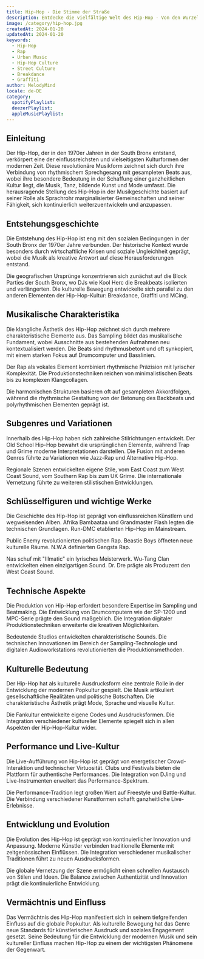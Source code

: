 ```yaml
---
title: Hip-Hop - Die Stimme der Straße
description: Entdecke die vielfältige Welt des Hip-Hop - Von den Wurzeln bis zur globalen Kulturrevolution
image: /category/hip-hop.jpg
createdAt: 2024-01-20
updatedAt: 2024-01-20
keywords:
  - Hip-Hop
  - Rap
  - Urban Music
  - Hip-Hop Culture
  - Street Culture
  - Breakdance
  - Graffiti
author: MelodyMind
locale: de-DE
category:
  spotifyPlaylist: 
  deezerPlaylist: 
  appleMusicPlaylist: 
---
```


## Einleitung

Der Hip-Hop, der in den 1970er Jahren in der South Bronx entstand, verkörpert eine der einflussreichsten und vielseitigsten Kulturformen der modernen Zeit. Diese revolutionäre Musikform zeichnet sich durch ihre Verbindung von rhythmischem Sprechgesang mit gesampleten Beats aus, wobei ihre besondere Bedeutung in der Schaffung einer ganzheitlichen Kultur liegt, die Musik, Tanz, bildende Kunst und Mode umfasst. Die herausragende Stellung des Hip-Hop in der Musikgeschichte basiert auf seiner Rolle als Sprachrohr marginalisierter Gemeinschaften und seiner Fähigkeit, sich kontinuierlich weiterzuentwickeln und anzupassen.

## Entstehungsgeschichte

Die Entstehung des Hip-Hop ist eng mit den sozialen Bedingungen in der South Bronx der 1970er Jahre verbunden. Der historische Kontext wurde besonders durch wirtschaftliche Krisen und soziale Ungleichheit geprägt, wobei die Musik als kreative Antwort auf diese Herausforderungen entstand.

Die geografischen Ursprünge konzentrieren sich zunächst auf die Block Parties der South Bronx, wo DJs wie Kool Herc die Breakbeats isolierten und verlängerten. Die kulturelle Bewegung entwickelte sich parallel zu den anderen Elementen der Hip-Hop-Kultur: Breakdance, Graffiti und MCing.

## Musikalische Charakteristika

Die klangliche Ästhetik des Hip-Hop zeichnet sich durch mehrere charakteristische Elemente aus. Das Sampling bildet das musikalische Fundament, wobei Ausschnitte aus bestehenden Aufnahmen neu kontextualisiert werden. Die Beats sind rhythmusbetont und oft synkopiert, mit einem starken Fokus auf Drumcomputer und Basslinien.

Der Rap als vokales Element kombiniert rhythmische Präzision mit lyrischer Komplexität. Die Produktionstechniken reichen von minimalistischen Beats bis zu komplexen Klangcollagen.

Die harmonischen Strukturen basieren oft auf gesampleten Akkordfolgen, während die rhythmische Gestaltung von der Betonung des Backbeats und polyrhythmischen Elementen geprägt ist.

## Subgenres und Variationen

Innerhalb des Hip-Hop haben sich zahlreiche Stilrichtungen entwickelt. Der Old School Hip-Hop bewahrt die ursprünglichen Elemente, während Trap und Grime moderne Interpretationen darstellen. Die Fusion mit anderen Genres führte zu Variationen wie Jazz-Rap und Alternative Hip-Hop.

Regionale Szenen entwickelten eigene Stile, vom East Coast zum West Coast Sound, vom Southern Rap bis zum UK Grime. Die internationale Vernetzung führte zu weiteren stilistischen Entwicklungen.

## Schlüsselfiguren und wichtige Werke

Die Geschichte des Hip-Hop ist geprägt von einflussreichen Künstlern und wegweisenden Alben. Afrika Bambaataa und Grandmaster Flash legten die technischen Grundlagen. Run-DMC etablierten Hip-Hop im Mainstream.

Public Enemy revolutionierten politischen Rap. Beastie Boys öffneten neue kulturelle Räume. N.W.A definierten Gangsta Rap.

Nas schuf mit "Illmatic" ein lyrisches Meisterwerk. Wu-Tang Clan entwickelten einen einzigartigen Sound. Dr. Dre prägte als Produzent den West Coast Sound.

## Technische Aspekte

Die Produktion von Hip-Hop erfordert besondere Expertise im Sampling und Beatmaking. Die Entwicklung von Drumcomputern wie der SP-1200 und MPC-Serie prägte den Sound maßgeblich. Die Integration digitaler Produktionstechniken erweiterte die kreativen Möglichkeiten.

Bedeutende Studios entwickelten charakteristische Sounds. Die technischen Innovationen im Bereich der Sampling-Technologie und digitalen Audioworkstations revolutionierten die Produktionsmethoden.

## Kulturelle Bedeutung

Der Hip-Hop hat als kulturelle Ausdrucksform eine zentrale Rolle in der Entwicklung der modernen Popkultur gespielt. Die Musik artikuliert gesellschaftliche Realitäten und politische Botschaften. Die charakteristische Ästhetik prägt Mode, Sprache und visuelle Kultur.

Die Fankultur entwickelte eigene Codes und Ausdrucksformen. Die Integration verschiedener kultureller Elemente spiegelt sich in allen Aspekten der Hip-Hop-Kultur wider.

## Performance und Live-Kultur

Die Live-Aufführung von Hip-Hop ist geprägt von energetischer Crowd-Interaktion und technischer Virtuosität. Clubs und Festivals bieten die Plattform für authentische Performances. Die Integration von DJing und Live-Instrumenten erweitert das Performance-Spektrum.

Die Performance-Tradition legt großen Wert auf Freestyle und Battle-Kultur. Die Verbindung verschiedener Kunstformen schafft ganzheitliche Live-Erlebnisse.

## Entwicklung und Evolution

Die Evolution des Hip-Hop ist geprägt von kontinuierlicher Innovation und Anpassung. Moderne Künstler verbinden traditionelle Elemente mit zeitgenössischen Einflüssen. Die Integration verschiedener musikalischer Traditionen führt zu neuen Ausdrucksformen.

Die globale Vernetzung der Szene ermöglicht einen schnellen Austausch von Stilen und Ideen. Die Balance zwischen Authentizität und Innovation prägt die kontinuierliche Entwicklung.

## Vermächtnis und Einfluss

Das Vermächtnis des Hip-Hop manifestiert sich in seinem tiefgreifenden Einfluss auf die globale Popkultur. Als kulturelle Bewegung hat das Genre neue Standards für künstlerischen Ausdruck und soziales Engagement gesetzt. Seine Bedeutung für die Entwicklung der modernen Musik und sein kultureller Einfluss machen Hip-Hop zu einem der wichtigsten Phänomene der Gegenwart.

